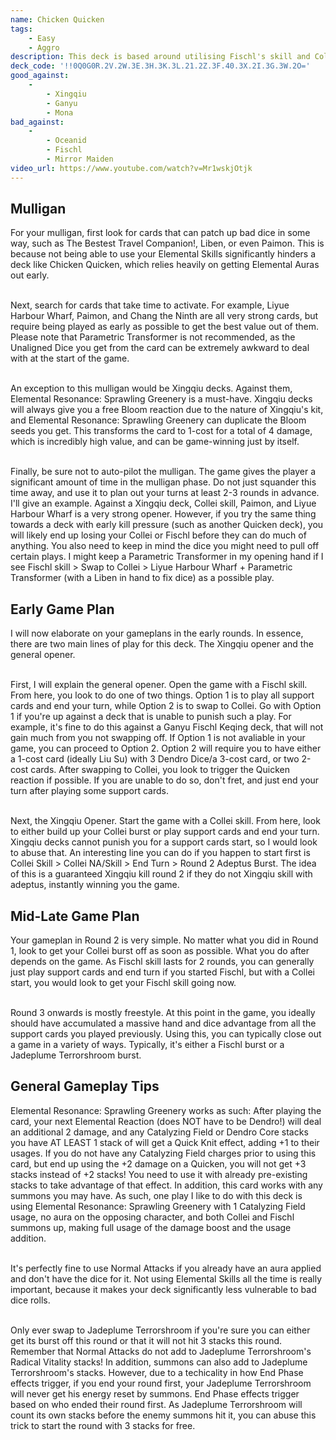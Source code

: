 ```yaml
---
name: Chicken Quicken
tags:
    - Easy
    - Aggro
description: This deck is based around utilising Fischl's skill and Collei's burst to output massive damage with the above-average 3 damage reaction, Quicken. The goal of the deck is to pressure the opponent from game start to game end, making sure they cannot execute their game plans peacefully. In addition, Dendro Resonance serves to counter the popular card, Xingqiu.
deck_code: '!!0Q0G0R.2V.2W.3E.3H.3K.3L.21.2Z.3F.40.3X.2I.3G.3W.2O='
good_against:
    - 
        - Xingqiu
        - Ganyu
        - Mona
bad_against:
    - 
        - Oceanid
        - Fischl
        - Mirror Maiden
video_url: https://www.youtube.com/watch?v=Mr1wskjOtjk
---
```

 
## Mulligan
<CardRow :cards="['The Bestest Travel Companion', 'Liben', 'Liu Su', 'Liyue Harbor Wharf', 'Chang the Ninth']"></CardRow>

For your mulligan, first look for cards that can patch up bad dice in some way, such as The Bestest Travel Companion!, Liben, or even Paimon. This is because not being able to use your Elemental Skills significantly hinders a deck like Chicken Quicken, which relies heavily on getting Elemental Auras out early.  <br></br>

Next, search for cards that take time to activate. For example, Liyue Harbour Wharf, Paimon, and Chang the Ninth are all very strong cards, but require being played as early as possible to get the best value out of them. Please note that Parametric Transformer is not recommended, as the Unaligned Dice you get from the card can be extremely awkward to deal with at the start of the game.  <br></br>

An exception to this mulligan would be Xingqiu decks. Against them, Elemental Resonance: Sprawling Greenery is a must-have. Xingqiu decks will always give you a free Bloom reaction due to the nature of Xingqiu's kit, and Elemental Resonance: Sprawling Greenery can duplicate the Bloom seeds you get. This transforms the card to 1-cost for a total of 4 damage, which is incredibly high value, and can be game-winning just by itself.  <br></br>

Finally, be sure not to auto-pilot the mulligan. The game gives the player a significant amount of time in the mulligan phase. Do not just squander this time away, and use it to plan out your turns at least 2-3 rounds in advance. I'll give an example. Against a Xingqiu deck, Collei skill, Paimon, and Liyue Harbour Wharf is a very strong opener. However, if you try the same thing towards a deck with early kill pressure (such as another Quicken deck), you will likely end up losing your Collei or Fischl before they can do much of anything. You also need to keep in mind the dice you might need to pull off certain plays. I might keep a Parametric Transformer in my opening hand if I see Fischl skill > Swap to Collei > Liyue Harbour Wharf + Parametric Transformer (with a Liben in hand to fix dice) as a possible play.

## Early Game Plan
I will now elaborate on your gameplans in the early rounds. In essence, there are two main lines of play for this deck. The Xingqiu opener and the general opener.  <br></br>

First, I will explain the general opener. Open the game with a Fischl skill. From here, you look to do one of two things. Option 1 is to play all support cards and end your turn, while Option 2 is to swap to Collei. Go with Option 1 if you're up against a deck that is unable to punish such a play. For example, it's fine to do this against a Ganyu Fischl Keqing deck, that will not gain much from you not swapping off. If Option 1 is not avaliable in your game, you can proceed to Option 2. Option 2 will require you to have either a 1-cost card (ideally Liu Su) with 3 Dendro Dice/a 3-cost card, or two 2-cost cards. After swapping to Collei, you look to trigger the Quicken reaction if possible. If you are unable to do so, don't fret, and just end your turn after playing some support cards.  <br></br>

Next, the Xingqiu Opener. Start the game with a Collei skill. From here, look to either build up your Collei burst or play support cards and end your turn. Xingqiu decks cannot punish you for a support cards start, so I would look to abuse that. An interesting line you can do if you happen to start first is Collei Skill > Collei NA/Skill > End Turn > Round 2 Adeptus Burst. The idea of this is a guaranteed Xingqiu kill round 2 if they do not Xingqiu skill with adeptus, instantly winning you the game. 

 
## Mid-Late Game Plan
Your gameplan in Round 2 is very simple. No matter what you did in Round 1, look to get your Collei burst off as soon as possible. What you do after depends on the game. As Fischl skill lasts for 2 rounds, you can generally just play support cards and end turn if you started Fischl, but with a Collei start, you would look to get your Fischl skill going now.  <br></br>

Round 3 onwards is mostly freestyle. At this point in the game, you ideally should have accumulated a massive hand and dice advantage from all the support cards you played previously. Using this, you can typically close out a game in a variety of ways. Typically, it's either a Fischl burst or a Jadeplume Terrorshroom burst.

## General Gameplay Tips
Elemental Resonance: Sprawling Greenery works as such: After playing the card, your next Elemental Reaction (does NOT have to be Dendro!) will deal an additional 2 damage, and any Catalyzing Field or Dendro Core stacks you have AT LEAST 1 stack of will get a Quick Knit effect, adding +1 to their usages. If you do not have any Catalyzing Field charges prior to using this card, but end up using the +2 damage on a Quicken, you will not get +3 stacks instead of +2 stacks! You need to use it with already pre-existing stacks to take advantage of that effect. In addition, this card works with any summons you may have. As such, one play I like to do with this deck is using Elemental Resonance: Sprawling Greenery with 1 Catalyzing Field usage, no aura on the opposing character, and both Collei and Fischl summons up, making full usage of the damage boost and the usage addition.  <br></br>

It's perfectly fine to use Normal Attacks if you already have an aura applied and don't have the dice for it. Not using Elemental Skills all the time is really important, because it makes your deck significantly less vulnerable to bad dice rolls.  <br></br>

Only ever swap to Jadeplume Terrorshroom if you're sure you can either get its burst off this round or that it will not hit 3 stacks this round. Remember that Normal Attacks do not add to Jadeplume Terrorshroom's Radical Vitality stacks! In addition, summons can also add to Jadeplume Terrorshroom's stacks. However, due to a techicality in how End Phase effects trigger, if you end your round first, your Jadeplume Terrorshroom will never get his energy reset by summons. End Phase effects trigger based on who ended their round first. As Jadeplume Terrorshroom will count its own stacks before the enemy summons hit it, you can abuse this trick to start the round with 3 stacks for free.

